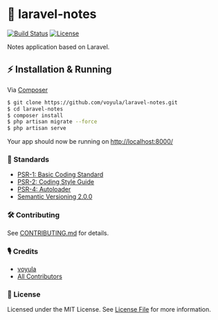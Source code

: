 # 💜 laravel-notes

[![Build Status][ico-travis]][link-travis]
[![License][ico-license]][link-license]

Notes application based on Laravel.

## ⚡ Installation & Running

Via [Composer](https://getcomposer.org/)

```bash
$ git clone https://github.com/voyula/laravel-notes.git
$ cd laravel-notes
$ composer install
$ php artisan migrate --force
$ php artisan serve
```

Your app should now be running on [http://localhost:8000/](http://localhost:8000/)

### 📜 Standards

- [PSR-1: Basic Coding Standard](https://www.php-fig.org/psr/psr-1/)
- [PSR-2: Coding Style Guide](https://www.php-fig.org/psr/psr-2/)
- [PSR-4: Autoloader](https://www.php-fig.org/psr/psr-4/)
- [Semantic Versioning 2.0.0](https://semver.org/)

### 🛠 Contributing

See [CONTRIBUTING.md](CONTRIBUTING.md) for details.

### 🎙 Credits

- [voyula](https://github.com/voyula)
- [All Contributors](../../contributors)

### 📌 License

Licensed under the MIT License. See [License File](LICENSE.md) for more information.

[ico-travis]: https://img.shields.io/travis/voyula/websocket-chat/master.svg?longCache=true&style=flat-square

[ico-license]: https://img.shields.io/packagist/l/voyula/validate.svg?longCache=true&style=flat-square


[link-travis]: https://travis-ci.org/voyula/simple-chrome-extension

[link-license]: LICENSE.md
